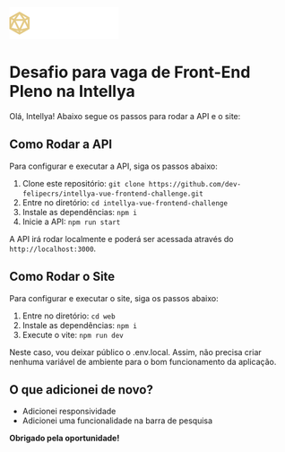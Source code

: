![Intellya Logo](./intellya.png)

# Desafio para vaga de Front-End Pleno na Intellya

Olá, Intellya! Abaixo segue os passos para rodar a API e o site:

## Como Rodar a API

Para configurar e executar a API, siga os passos abaixo:

1. Clone este repositório: `git clone https://github.com/dev-felipecrs/intellya-vue-frontend-challenge.git`
2. Entre no diretório: `cd intellya-vue-frontend-challenge`
3. Instale as dependências: `npm i`
4. Inicie a API: `npm run start`

A API irá rodar localmente e poderá ser acessada através do `http://localhost:3000`.

## Como Rodar o Site

Para configurar e executar o site, siga os passos abaixo:

1. Entre no diretório: `cd web`
2. Instale as dependências: `npm i`
3. Execute o vite: `npm run dev`

Neste caso, vou deixar público o .env.local. Assim, não precisa criar nenhuma variável de ambiente para o bom funcionamento da aplicação.

## O que adicionei de novo?

- Adicionei responsividade
- Adicionei uma funcionalidade na barra de pesquisa

<b>Obrigado pela oportunidade!</b>
